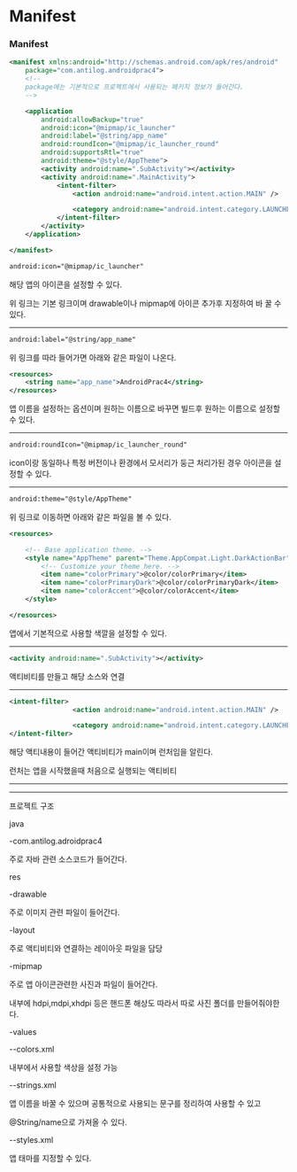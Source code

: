 # Manifest

### Manifest

```xml
<manifest xmlns:android="http://schemas.android.com/apk/res/android"
    package="com.antilog.androidprac4">
    <!--
	package에는 기본적으로 프로젝트에서 사용되는 페키지 정보가 들어간다.
    -->

    <application
        android:allowBackup="true"
        android:icon="@mipmap/ic_launcher"
        android:label="@string/app_name"
        android:roundIcon="@mipmap/ic_launcher_round"
        android:supportsRtl="true"
        android:theme="@style/AppTheme">
        <activity android:name=".SubActivity"></activity>
        <activity android:name=".MainActivity">
            <intent-filter>
                <action android:name="android.intent.action.MAIN" />

                <category android:name="android.intent.category.LAUNCHER" />
            </intent-filter>
        </activity>
    </application>

</manifest>
```

```xml
android:icon="@mipmap/ic_launcher"
```

해당 앱의 아이콘을 설정할 수 있다. 

위 링크는 기본 링크이며 drawable이나 mipmap에 아이콘 추가후 지정하여 바 꿀 수 있다.

---

```xml
android:label="@string/app_name"
```

위 링크를 따라 들어가면 아래와 같은 파일이 나온다.

```xml
<resources>
    <string name="app_name">AndroidPrac4</string>
</resources>
```

앱 이름을 설정하는 옵션이며 원하는 이름으로 바꾸면 빌드후 원하는 이름으로 설정할 수 있다.

---

```xml
android:roundIcon="@mipmap/ic_launcher_round"
```

icon이랑 동일하나 특정 버전이나 환경에서 모서리가 둥근 처리가된 경우 아이콘을 설정할 수 있다.

---

```xml
android:theme="@style/AppTheme"
```

위 링크로 이동하면 아래와 같은 파일을 볼 수 있다.

```xml
<resources>

    <!-- Base application theme. -->
    <style name="AppTheme" parent="Theme.AppCompat.Light.DarkActionBar">
        <!-- Customize your theme here. -->
        <item name="colorPrimary">@color/colorPrimary</item>
        <item name="colorPrimaryDark">@color/colorPrimaryDark</item>
        <item name="colorAccent">@color/colorAccent</item>
    </style>

</resources>
```

앱에서 기본적으로 사용할 색깔을 설정할 수 있다.

---

```xml
<activity android:name=".SubActivity"></activity>
```

액티비티를 만들고 해당 소스와 연결

---

```xml
<intent-filter>
                <action android:name="android.intent.action.MAIN" />

                <category android:name="android.intent.category.LAUNCHER" />
</intent-filter>
```

해당 액티내용이 들어간 액티비티가 main이며 런처임을 알린다.

런처는 앱을 시작했을때 처음으로 실행되는 액티비티

---

---

프로젝트 구조

java

-com.antilog.adroidprac4

주로 자바 관련 소스코드가 들어간다.

res

-drawable

주로 이미지 관련 파일이 들어간다.

-layout

주로 액티비티와 연결하는 레이아웃 파일을 담당

-mipmap

주로 앱 아이콘관련한 사진과 파일이 들어간다.

내부에 hdpi,mdpi,xhdpi 등은 핸드폰 해상도 따라서 따로 사진 폴더를 만들어줘야한다.

-values

--colors.xml

내부에서 사용할 색상을 설정 가능

--strings.xml

앱 이름을 바꿀 수 있으며 공통적으로 사용되는 문구를 정리하여 사용할 수 있고

@String/name으로 가져올 수 있다.

--styles.xml

앱 태마를 지정할 수 있다.



